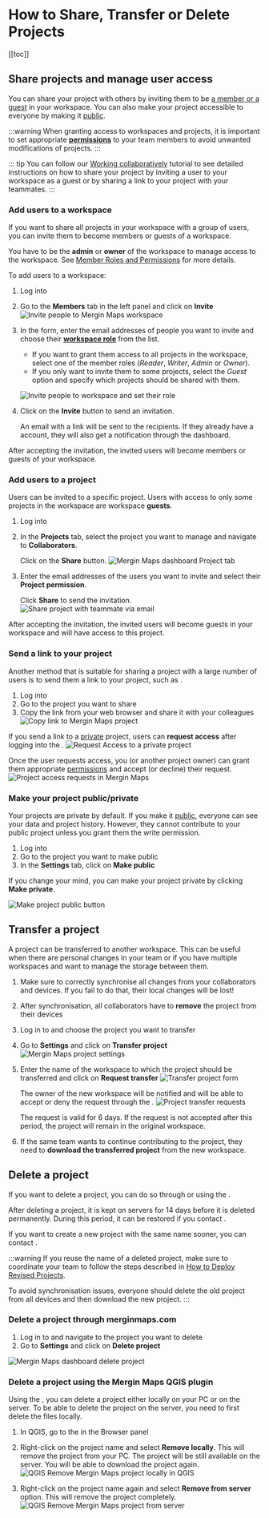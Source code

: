 # How to Share, Transfer or Delete Projects
[[toc]]

## Share projects and manage user access

You can share your <MainPlatformName /> project with others by inviting them to be [a member or a guest](../permissions/#workspace-members-and-guests) in your workspace. You can also make your <MainPlatformName /> project accessible to everyone by making it [public](#make-your-project-public-private).

:::warning
When granting access to workspaces and projects, it is important to set appropriate [**permissions**](../permissions/) to your team members to avoid unwanted modifications of projects.
:::

::: tip
You can follow our [Working collaboratively](../../tutorials/working-collaboratively/) tutorial to see detailed instructions on how to share your project by inviting a user to your workspace as a guest or by sharing a link to your project with your teammates.
:::

### Add users to a workspace
If you want to share all projects in your workspace with a group of users, you can invite them to become members or guests of a workspace.

You have to be the **admin** or **owner** of the workspace to manage access to the workspace. See [Member Roles and Permissions](../permissions/#workspace-member-roles-and-project-permissions) for more details.

To add users to a workspace:
1. Log into <AppDomainNameLink />
2. Go to the **Members** tab in the left panel and click on **Invite**
   ![Invite people to Mergin Maps workspace](./dashboard-workspace-invite.jpg "Invite people to Mergin Maps workspace")

3. In the form, enter the email addresses of people you want to invite and choose their [**workspace role**](../permissions/#workspace-member-roles-and-project-permissions) from the list.
   - If you want to grant them access to all projects in the workspace, select one of the member roles (*Reader*, *Writer*, *Admin* or *Owner*).
   - If you only want to invite them to some projects, select the *Guest* option and specify which projects should be shared with them.
    
   ![Invite people to workspace and set their role](./dashboard-workspace-invite-form.png "Invite people to workspace and set their role")

4. Click on the **Invite** button to send an invitation. 

   An email with a link will be sent to the recipients. If they already have a <MainPlatformNameLink /> account, they will also get a notification through the dashboard. 

After accepting the invitation, the invited users will become members or guests of your workspace.

### Add users to a project
Users can be invited to a specific project. Users with access to only some projects in the workspace are workspace **guests**.

1. Log into <AppDomainNameLink />
2. In the **Projects** tab, select the project you want to manage and navigate to **Collaborators**.

   Click on the **Share** button.
   ![Mergin Maps dashboard Project tab](./dashboard-projects-collaborators.jpg "Mergin Maps dashboard Project tab")

3. Enter the email addresses of the users you want to invite and select their **Project permission**.

   Click **Share** to send the invitation.
   ![Share project with teammate via email](./dashboard-project-share-form.jpg "Share project with another user")
       
After accepting the invitation, the invited users will become guests in your workspace and will have access to this project.

### Send a link to your project
Another method that is suitable for sharing a project with a large number of users is to send them a link to your project, such as <MerginMapsProject id="sarah/Basic survey/tree" />.

1. Log into <AppDomainNameLink />
2. Go to the project you want to share
3. Copy the link from your web browser and share it with your colleagues
![Copy link to Mergin Maps project](../../tutorials/working-collaboratively/dashboard-copy-url.jpg "Copy link to Mergin Maps project")

If you send a link to a [private](#make-your-project-public-private) project, users can **request access** after logging into the <DashboardShortLink />.
   ![Request Access to a private project](../../tutorials/working-collaboratively/dashboard-request-access-to-private-project.jpg "Request Access to a private project")

Once the user requests access, you (or another project owner) can grant them appropriate [permissions](../permissions/) and accept (or decline) their request.
   ![Project access requests in Mergin Maps](../../tutorials/working-collaboratively/dashboard-project-access-requests.jpg "Project access requests in Mergin Maps")

### Make your project public/private
Your projects are private by default. If you make it [public](../permissions/#public-and-private-projects), everyone can see your data and project history. However, they cannot contribute to your public project unless you grant them the write permission.

1. Log into <AppDomainNameLink />
2. Go to the project you want to make public
2. In the **Settings** tab, click on **Make public**

If you change your mind, you can make your project private by clicking **Make private**.

![Make project public button](./dashboard-project-make-public.jpg "Make project public button")

## Transfer a project
A <MainPlatformName /> project can be transferred to another workspace. This can be useful when there are personal changes in your team or if you have multiple workspaces and want to manage the storage between them.

1. Make sure to correctly synchronise all changes from your collaborators and devices. If you fail to do that, their local changes will be lost!
2. After synchronisation, all collaborators have to **remove** the project from their devices
3. Log in to <AppDomainNameLink /> and choose the project you want to transfer
4. Go to **Settings** and click on **Transfer project**
   ![Mergin Maps project settings](./dashboard-project-transfer.jpg "Mergin Maps project settings")
5. Enter the name of the workspace to which the project should be transferred and click on **Request transfer**
   ![Transfer project form](./dashboard-project-transfer-form.jpg "Transfer project form")
   
   The owner of the new workspace will be notified and will be able to accept or deny the request through the <DashboardShortLink />.
   ![Project transfer requests](./dashboard-project-transfer-request.jpg "Project transfer requests")
   
   The request is valid for 6 days. If the request is not accepted after this period, the project will remain in the original workspace.

6. If the same team wants to continue contributing to the project, they need to **download the transferred project** from the new workspace.

## Delete a project
If you want to delete a project, you can do so through <AppDomainNameLink /> or using the <QGISPluginName />. 

After deleting a project, it is kept on <MainPlatformNameLink /> servers for 14 days before it is deleted permanently. During this period, it can be restored if you contact <MerginMapsEmail id="support" />.

If you want to create a new project with the same name sooner, you can contact <MerginMapsEmail id="support" />.

:::warning
If you reuse the name of a deleted project, make sure to coordinate your team to follow the steps described in [How to Deploy Revised Projects](../deploy-new-project/). 

To avoid synchronisation issues, everyone should delete the old project from all devices and then download the new project. 
:::

### Delete a project through merginmaps.com

1. Log in to <AppDomainNameLink /> and navigate to the project you want to delete
2. Go to **Settings** and click on **Delete project**

![Mergin Maps dashboard delete project](./dashboard-project-delete.jpg "Mergin Maps dashboard delete project")


### Delete a project using the Mergin Maps QGIS plugin 
Using the <QGISPluginName />, you can delete a <MainPlatformName /> project either locally on your PC or on the <MainPlatformName /> server. To be able to delete the project on the server, you need to first delete the files locally.

1. In QGIS, go to the **<MainPlatformName />** in the Browser panel
2. Right-click on the project name and select **Remove locally**. This will remove the project from your PC. The project will be still available on the <MainPlatformName /> server. You will be able to download the project again.
   ![QGIS Remove Mergin Maps project locally in QGIS](./plugin-project-delete.jpg "QGIS Remove Mergin Maps project locally")

3. Right-click on the project name again and select **Remove from server** option. This will remove the <MainPlatformName /> project completely. 
   ![QGIS Remove Mergin Maps project from server](./plugin-project-delete-from-server.jpg "QGIS Remove Mergin Maps project from server")

